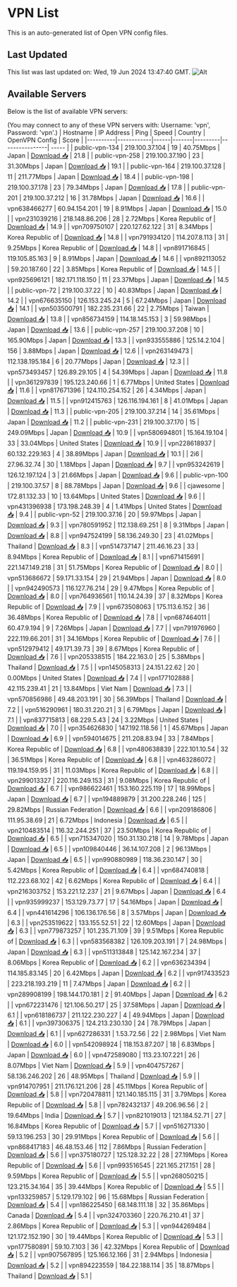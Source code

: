 # VPN List

This is an auto-generated list of Open VPN config files.

## Last Updated

This list was last updated on: Wed, 19 Jun 2024 13:47:40 GMT.
![Alt](https://repobeats.axiom.co/api/embed/186b98318ef1479477931607c1ad7d823f12451f.svg "Repobeats analytics image")

## Available Servers

Below is the list of available VPN servers:

(You may connect to any of these VPN servers with: Username: 'vpn', Password: 'vpn'.)
| Hostname | IP Address | Ping | Speed | Country | OpenVPN Config | Score |
|----------|------------|------|-------|---------|----------------| ----- |
| public-vpn-134 | 219.100.37.104 | 19 | 40.75Mbps | Japan | [Download 📥](./configs/server_0_JP.ovpn) | 21.8 |
| public-vpn-258 | 219.100.37.190 | 23 | 31.30Mbps | Japan | [Download 📥](./configs/server_1_JP.ovpn) | 19.1 |
| public-vpn-164 | 219.100.37.128 | 11 | 211.77Mbps | Japan | [Download 📥](./configs/server_2_JP.ovpn) | 18.4 |
| public-vpn-198 | 219.100.37.178 | 23 | 79.34Mbps | Japan | [Download 📥](./configs/server_3_JP.ovpn) | 17.8 |
| public-vpn-201 | 219.100.37.212 | 16 | 31.78Mbps | Japan | [Download 📥](./configs/server_4_JP.ovpn) | 16.6 |
| vpn638466277 | 60.94.154.201 | 19 | 8.91Mbps | Japan | [Download 📥](./configs/server_5_JP.ovpn) | 15.0 |
| vpn231039216 | 218.148.86.206 | 28 | 2.72Mbps | Korea Republic of | [Download 📥](./configs/server_6_KR.ovpn) | 14.9 |
| vpn709750107 | 220.127.62.122 | 31 | 8.34Mbps | Korea Republic of | [Download 📥](./configs/server_7_KR.ovpn) | 14.8 |
| vpn791934120 | 114.207.8.113 | 31 | 9.25Mbps | Korea Republic of | [Download 📥](./configs/server_8_KR.ovpn) | 14.8 |
| vpn891716845 | 119.105.85.163 | 9 | 8.91Mbps | Japan | [Download 📥](./configs/server_9_JP.ovpn) | 14.6 |
| vpn892113052 | 59.20.187.60 | 22 | 3.85Mbps | Korea Republic of | [Download 📥](./configs/server_10_KR.ovpn) | 14.5 |
| vpn925696121 | 182.171.118.150 | 11 | 23.37Mbps | Japan | [Download 📥](./configs/server_11_JP.ovpn) | 14.5 |
| public-vpn-72 | 219.100.37.22 | 10 | 40.83Mbps | Japan | [Download 📥](./configs/server_12_JP.ovpn) | 14.2 |
| vpn676635150 | 126.153.245.24 | 5 | 67.24Mbps | Japan | [Download 📥](./configs/server_13_JP.ovpn) | 14.1 |
| vpn503500791 | 182.235.231.66 | 22 | 2.75Mbps | Taiwan | [Download 📥](./configs/server_14_TW.ovpn) | 13.8 |
| vpn856734159 | 114.18.145.153 | 3 | 59.98Mbps | Japan | [Download 📥](./configs/server_15_JP.ovpn) | 13.6 |
| public-vpn-257 | 219.100.37.208 | 10 | 165.90Mbps | Japan | [Download 📥](./configs/server_16_JP.ovpn) | 13.3 |
| vpn933555886 | 125.14.2.104 | 156 | 3.88Mbps | Japan | [Download 📥](./configs/server_17_JP.ovpn) | 12.6 |
| vpn263149473 | 112.138.195.184 | 6 | 20.77Mbps | Japan | [Download 📥](./configs/server_18_JP.ovpn) | 12.3 |
| vpn573493457 | 126.89.29.105 | 4 | 54.39Mbps | Japan | [Download 📥](./configs/server_19_JP.ovpn) | 11.8 |
| vpn361297839 | 195.123.240.66 | 1 | 6.77Mbps | United States | [Download 📥](./configs/server_20_US.ovpn) | 11.6 |
| vpn817671396 | 124.110.254.152 | 26 | 4.34Mbps | Japan | [Download 📥](./configs/server_21_JP.ovpn) | 11.5 |
| vpn912415763 | 126.116.194.161 | 8 | 41.01Mbps | Japan | [Download 📥](./configs/server_22_JP.ovpn) | 11.3 |
| public-vpn-205 | 219.100.37.214 | 14 | 35.61Mbps | Japan | [Download 📥](./configs/server_23_JP.ovpn) | 11.2 |
| public-vpn-231 | 219.100.37.170 | 15 | 249.09Mbps | Japan | [Download 📥](./configs/server_24_JP.ovpn) | 10.9 |
| vpn580694801 | 15.164.19.104 | 33 | 33.04Mbps | United States | [Download 📥](./configs/server_25_US.ovpn) | 10.9 |
| vpn228618937 | 60.132.229.163 | 4 | 38.89Mbps | Japan | [Download 📥](./configs/server_26_JP.ovpn) | 10.1 |
| 2i6 | 27.96.32.74 | 30 | 1.18Mbps | Japan | [Download 📥](./configs/server_27_JP.ovpn) | 9.7 |
| vpn953242619 | 126.12.197.124 | 3 | 21.66Mbps | Japan | [Download 📥](./configs/server_28_JP.ovpn) | 9.6 |
| public-vpn-100 | 219.100.37.57 | 8 | 88.78Mbps | Japan | [Download 📥](./configs/server_29_JP.ovpn) | 9.6 |
| cjawesome | 172.81.132.33 | 10 | 13.64Mbps | United States | [Download 📥](./configs/server_30_US.ovpn) | 9.6 |
| vpn431396938 | 173.198.248.39 | 4 | 1.41Mbps | United States | [Download 📥](./configs/server_31_US.ovpn) | 9.4 |
| public-vpn-52 | 219.100.37.16 | 20 | 59.97Mbps | Japan | [Download 📥](./configs/server_32_JP.ovpn) | 9.3 |
| vpn780591952 | 112.138.69.251 | 8 | 9.31Mbps | Japan | [Download 📥](./configs/server_33_JP.ovpn) | 8.8 |
| vpn947524199 | 58.136.249.30 | 23 | 41.02Mbps | Thailand | [Download 📥](./configs/server_34_TH.ovpn) | 8.3 |
| vpn514737147 | 211.46.16.23 | 33 | 8.94Mbps | Korea Republic of | [Download 📥](./configs/server_35_KR.ovpn) | 8.1 |
| vpn671415691 | 221.147.149.218 | 31 | 51.75Mbps | Korea Republic of | [Download 📥](./configs/server_36_KR.ovpn) | 8.0 |
| vpn513686672 | 59.171.33.154 | 29 | 21.94Mbps | Japan | [Download 📥](./configs/server_37_JP.ovpn) | 8.0 |
| vpn942490573 | 116.127.76.214 | 29 | 9.47Mbps | Korea Republic of | [Download 📥](./configs/server_38_KR.ovpn) | 8.0 |
| vpn764936561 | 110.14.24.39 | 37 | 8.32Mbps | Korea Republic of | [Download 📥](./configs/server_39_KR.ovpn) | 7.9 |
| vpn673508063 | 175.113.6.152 | 36 | 36.48Mbps | Korea Republic of | [Download 📥](./configs/server_40_KR.ovpn) | 7.8 |
| vpn687464011 | 60.47.9.194 | 9 | 7.26Mbps | Japan | [Download 📥](./configs/server_41_JP.ovpn) | 7.7 |
| vpn791976960 | 222.119.66.201 | 31 | 34.16Mbps | Korea Republic of | [Download 📥](./configs/server_42_KR.ovpn) | 7.6 |
| vpn512979412 | 49.171.39.73 | 39 | 8.67Mbps | Korea Republic of | [Download 📥](./configs/server_43_KR.ovpn) | 7.6 |
| vpn205338515 | 184.22.163.0 | 25 | 5.38Mbps | Thailand | [Download 📥](./configs/server_44_TH.ovpn) | 7.5 |
| vpn145058313 | 24.151.22.62 | 20 | 0.00Mbps | United States | [Download 📥](./configs/server_45_US.ovpn) | 7.4 |
| vpn177102888 | 42.115.239.41 | 21 | 13.84Mbps | Viet Nam | [Download 📥](./configs/server_46_VN.ovpn) | 7.3 |
| vpn570856986 | 49.48.203.191 | 30 | 56.39Mbps | Thailand | [Download 📥](./configs/server_47_TH.ovpn) | 7.2 |
| vpn516290961 | 180.31.220.21 | 3 | 6.79Mbps | Japan | [Download 📥](./configs/server_48_JP.ovpn) | 7.1 |
| vpn837715813 | 68.229.5.43 | 24 | 3.22Mbps | United States | [Download 📥](./configs/server_49_US.ovpn) | 7.0 |
| vpn354626830 | 147.192.118.56 | 1 | 45.67Mbps | Japan | [Download 📥](./configs/server_50_JP.ovpn) | 6.9 |
| vpn594014675 | 211.208.83.94 | 33 | 7.84Mbps | Korea Republic of | [Download 📥](./configs/server_51_KR.ovpn) | 6.8 |
| vpn480638839 | 222.101.10.54 | 32 | 36.51Mbps | Korea Republic of | [Download 📥](./configs/server_52_KR.ovpn) | 6.8 |
| vpn463286072 | 119.194.159.95 | 31 | 11.03Mbps | Korea Republic of | [Download 📥](./configs/server_53_KR.ovpn) | 6.8 |
| vpn299013327 | 220.116.249.153 | 31 | 9.08Mbps | Korea Republic of | [Download 📥](./configs/server_54_KR.ovpn) | 6.7 |
| vpn986622461 | 153.160.225.119 | 17 | 18.99Mbps | Japan | [Download 📥](./configs/server_55_JP.ovpn) | 6.7 |
| vpn194889879 | 31.200.228.246 | 125 | 29.82Mbps | Russian Federation | [Download 📥](./configs/server_56_RU.ovpn) | 6.6 |
| vpn209186806 | 111.95.38.69 | 21 | 6.72Mbps | Indonesia | [Download 📥](./configs/server_57_ID.ovpn) | 6.5 |
| vpn210483514 | 116.32.244.251 | 37 | 23.50Mbps | Korea Republic of | [Download 📥](./configs/server_58_KR.ovpn) | 6.5 |
| vpn715347020 | 150.31.130.218 | 14 | 9.78Mbps | Japan | [Download 📥](./configs/server_59_JP.ovpn) | 6.5 |
| vpn109840446 | 36.14.107.208 | 2 | 96.13Mbps | Japan | [Download 📥](./configs/server_60_JP.ovpn) | 6.5 |
| vpn990880989 | 118.36.230.147 | 30 | 5.42Mbps | Korea Republic of | [Download 📥](./configs/server_61_KR.ovpn) | 6.4 |
| vpn684740818 | 112.223.68.102 | 42 | 6.62Mbps | Korea Republic of | [Download 📥](./configs/server_62_KR.ovpn) | 6.4 |
| vpn216303752 | 153.221.12.237 | 21 | 9.67Mbps | Japan | [Download 📥](./configs/server_63_JP.ovpn) | 6.4 |
| vpn935999237 | 153.129.73.77 | 17 | 54.16Mbps | Japan | [Download 📥](./configs/server_64_JP.ovpn) | 6.4 |
| vpn441614296 | 106.136.176.56 | 8 | 3.57Mbps | Japan | [Download 📥](./configs/server_65_JP.ovpn) | 6.3 |
| vpn253519622 | 133.155.52.51 | 22 | 12.60Mbps | Japan | [Download 📥](./configs/server_66_JP.ovpn) | 6.3 |
| vpn779873257 | 101.235.71.109 | 39 | 9.51Mbps | Korea Republic of | [Download 📥](./configs/server_67_KR.ovpn) | 6.3 |
| vpn583568382 | 126.109.203.191 | 7 | 24.98Mbps | Japan | [Download 📥](./configs/server_68_JP.ovpn) | 6.3 |
| vpn511313848 | 125.142.167.234 | 37 | 8.06Mbps | Korea Republic of | [Download 📥](./configs/server_69_KR.ovpn) | 6.2 |
| vpn636234394 | 114.185.83.145 | 20 | 6.42Mbps | Japan | [Download 📥](./configs/server_70_JP.ovpn) | 6.2 |
| vpn917433523 | 223.218.193.219 | 11 | 7.47Mbps | Japan | [Download 📥](./configs/server_71_JP.ovpn) | 6.2 |
| vpn289908199 | 198.144.170.181 | 2 | 91.40Mbps | Japan | [Download 📥](./configs/server_72_JP.ovpn) | 6.2 |
| vpn672231476 | 121.106.50.217 | 25 | 37.58Mbps | Japan | [Download 📥](./configs/server_73_JP.ovpn) | 6.1 |
| vpn618186737 | 211.122.230.227 | 4 | 49.94Mbps | Japan | [Download 📥](./configs/server_74_JP.ovpn) | 6.1 |
| vpn397306375 | 124.213.230.130 | 24 | 78.79Mbps | Japan | [Download 📥](./configs/server_75_JP.ovpn) | 6.1 |
| vpn627286331 | 1.53.72.56 | 22 | 2.98Mbps | Viet Nam | [Download 📥](./configs/server_76_VN.ovpn) | 6.0 |
| vpn542098924 | 118.153.87.207 | 18 | 6.83Mbps | Japan | [Download 📥](./configs/server_77_JP.ovpn) | 6.0 |
| vpn472589080 | 113.23.107.221 | 26 | 8.07Mbps | Viet Nam | [Download 📥](./configs/server_78_VN.ovpn) | 5.9 |
| vpn404757267 | 58.136.246.202 | 26 | 48.95Mbps | Thailand | [Download 📥](./configs/server_79_TH.ovpn) | 5.9 |
| vpn914707951 | 211.176.121.206 | 28 | 45.11Mbps | Korea Republic of | [Download 📥](./configs/server_80_KR.ovpn) | 5.8 |
| vpn720478811 | 121.140.185.115 | 31 | 3.79Mbps | Korea Republic of | [Download 📥](./configs/server_81_KR.ovpn) | 5.8 |
| vpn782432137 | 49.206.96.56 | 2 | 19.64Mbps | India | [Download 📥](./configs/server_82_IN.ovpn) | 5.7 |
| vpn821019013 | 121.184.52.71 | 27 | 16.84Mbps | Korea Republic of | [Download 📥](./configs/server_83_KR.ovpn) | 5.7 |
| vpn516271330 | 59.13.196.253 | 30 | 29.91Mbps | Korea Republic of | [Download 📥](./configs/server_84_KR.ovpn) | 5.6 |
| vpn868417183 | 46.48.153.46 | 112 | 7.86Mbps | Russian Federation | [Download 📥](./configs/server_85_RU.ovpn) | 5.6 |
| vpn375180727 | 125.128.32.22 | 28 | 27.19Mbps | Korea Republic of | [Download 📥](./configs/server_86_KR.ovpn) | 5.6 |
| vpn993516545 | 221.165.217.151 | 28 | 9.59Mbps | Korea Republic of | [Download 📥](./configs/server_87_KR.ovpn) | 5.5 |
| vpn268050215 | 123.215.34.164 | 35 | 39.44Mbps | Korea Republic of | [Download 📥](./configs/server_88_KR.ovpn) | 5.5 |
| vpn133259857 | 5.129.179.102 | 96 | 15.68Mbps | Russian Federation | [Download 📥](./configs/server_89_RU.ovpn) | 5.4 |
| vpn186225450 | 68.148.111.18 | 32 | 35.86Mbps | Canada | [Download 📥](./configs/server_90_CA.ovpn) | 5.4 |
| vpn324703360 | 220.76.210.41 | 37 | 2.86Mbps | Korea Republic of | [Download 📥](./configs/server_91_KR.ovpn) | 5.3 |
| vpn944269484 | 121.172.152.190 | 30 | 19.44Mbps | Korea Republic of | [Download 📥](./configs/server_92_KR.ovpn) | 5.3 |
| vpn177580891 | 59.10.7.103 | 36 | 42.32Mbps | Korea Republic of | [Download 📥](./configs/server_93_KR.ovpn) | 5.2 |
| vpn907567895 | 125.166.12.166 | 31 | 2.94Mbps | Indonesia | [Download 📥](./configs/server_94_ID.ovpn) | 5.2 |
| vpn894223559 | 184.22.188.114 | 35 | 18.87Mbps | Thailand | [Download 📥](./configs/server_95_TH.ovpn) | 5.1 |
